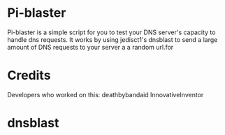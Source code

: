# Pi-blaster
Pi-blaster is a simple script for you to test your DNS server's capacity to handle dns requests. 
It works by using jedisct1's dnsblast to send a large amount of DNS requests to your server a a random url.for


# Credits
Developers who worked on this:
deathbybandaid
InnovativeInventor

# dnsblast
